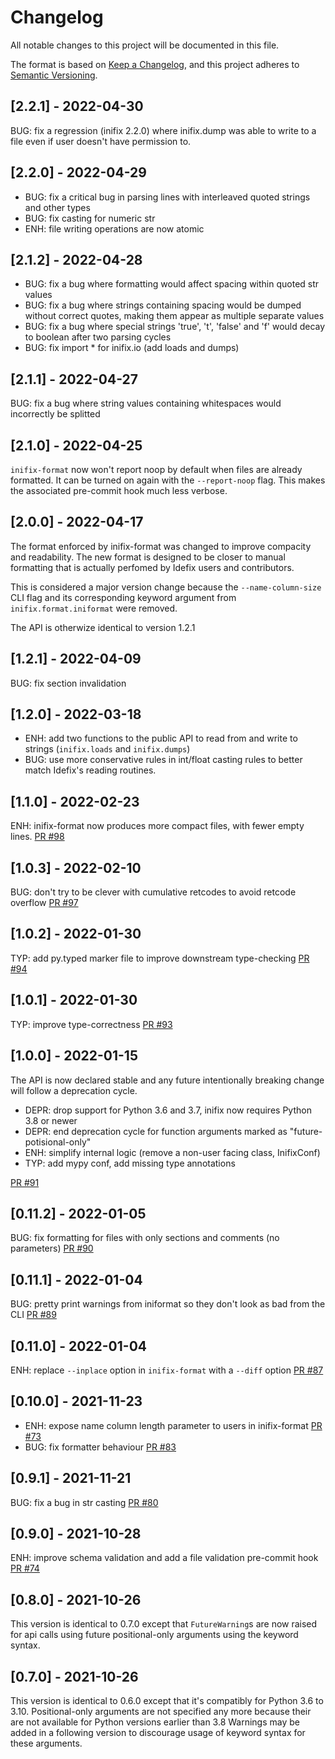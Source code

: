 # Changelog
All notable changes to this project will be documented in this file.

The format is based on [Keep a Changelog](https://keepachangelog.com/en/1.0.0/),
and this project adheres to [Semantic Versioning](https://semver.org/spec/v2.0.0.html).

## [2.2.1] - 2022-04-30

BUG: fix a regression (inifix 2.2.0) where inifix.dump was able to write to a file even if
user doesn't have permission to.

## [2.2.0] - 2022-04-29

- BUG: fix a critical bug in parsing lines with interleaved quoted strings and other types
- BUG: fix casting for numeric str
- ENH: file writing operations are now atomic


## [2.1.2] - 2022-04-28

- BUG: fix a bug where formatting would affect spacing within quoted str values
- BUG: fix a bug where strings containing spacing would be dumped without correct quotes,
  making them appear as multiple separate values
- BUG: fix a bug where special strings 'true', 't', 'false' and 'f' would decay to boolean after two parsing cycles
- BUG: fix import * for inifix.io (add loads and dumps)

## [2.1.1] - 2022-04-27

BUG: fix a bug where string values containing whitespaces would incorrectly be splitted


## [2.1.0] - 2022-04-25

`inifix-format` now won't report noop by default when files are already formatted.
It can be turned on again with the `--report-noop` flag.
This makes the associated pre-commit hook much less verbose.


## [2.0.0] - 2022-04-17

The format enforced by inifix-format was changed to improve compacity and
readability. The new format is designed to be closer to manual formatting that
is actually perfomed by Idefix users and contributors.

This is considered a major version change because the `--name-column-size` CLI
flag and its corresponding keyword argument from `inifix.format.iniformat` were
removed.

The API is otherwize identical to version 1.2.1

## [1.2.1] - 2022-04-09

BUG: fix section invalidation

## [1.2.0] - 2022-03-18

- ENH: add two functions to the public API to read from and write to strings (`inifix.loads` and `inifix.dumps`)
- BUG: use more conservative rules in int/float casting rules to better match Idefix's reading routines.

## [1.1.0] - 2022-02-23

ENH: inifix-format now produces more compact files, with fewer empty lines.
[PR #98](https://github.com/neutrinoceros/inifix/pull/98)


## [1.0.3] - 2022-02-10

BUG: don't try to be clever with cumulative retcodes to avoid retcode overflow
[PR #97](https://github.com/neutrinoceros/inifix/pull/97)


## [1.0.2] - 2022-01-30

TYP: add py.typed marker file to improve downstream type-checking
[PR #94](https://github.com/neutrinoceros/inifix/pull/94)

## [1.0.1] - 2022-01-30

TYP: improve type-correctness [PR #93](https://github.com/neutrinoceros/inifix/pull/93)

## [1.0.0] - 2022-01-15

The API is now declared stable and any future intentionally breaking change
will follow a deprecation cycle.

- DEPR: drop support for Python 3.6 and 3.7, inifix now requires Python 3.8 or newer
- DEPR: end deprecation cycle for function arguments marked as "future-potisional-only"
- ENH: simplify internal logic (remove a non-user facing class, InifixConf)
- TYP: add mypy conf, add missing type annotations


[PR #91](https://github.com/neutrinoceros/inifix/pull/91)

## [0.11.2] - 2022-01-05

BUG: fix formatting for files with only sections and comments (no parameters)
[PR #90](https://github.com/neutrinoceros/inifix/pull/90)

## [0.11.1] - 2022-01-04

BUG: pretty print warnings from iniformat so they don't look as bad from the CLI
[PR #89](https://github.com/neutrinoceros/inifix/pull/89)

## [0.11.0] - 2022-01-04

ENH: replace `--inplace` option in `inifix-format` with a `--diff` option
[PR #87](https://github.com/neutrinoceros/inifix/pull/87)

## [0.10.0] - 2021-11-23

- ENH: expose name column length parameter to users in inifix-format
[PR #73](https://github.com/neutrinoceros/inifix/pull/73)
- BUG: fix formatter behaviour
[PR #83](https://github.com/neutrinoceros/inifix/pull/83)

## [0.9.1] - 2021-11-21

BUG: fix a bug in str casting
[PR #80](https://github.com/neutrinoceros/inifix/pull/80)

## [0.9.0] - 2021-10-28

ENH: improve schema validation and add a file validation pre-commit hook
[PR #74](https://github.com/neutrinoceros/inifix/pull/74)

## [0.8.0] - 2021-10-26
This version is identical to 0.7.0 except that `FutureWarning`s are now raised for
api calls using future positional-only arguments using the keyword syntax.

## [0.7.0] - 2021-10-26

This version is identical to 0.6.0 except that it's compatibly for Python 3.6 to
3.10. Positional-only arguments are not specified any more because their are not
available for Python versions earlier than 3.8 Warnings may be added in a
following version to discourage usage of keyword syntax for these arguments.
